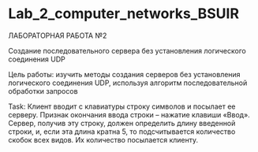 # Lab_2_computer_networks_BSUIR
ЛАБОРАТОРНАЯ РАБОТА №2

Создание последовательного сервера без установления логического соединения UDP

Цель работы:  изучить методы создания серверов без установления логического соединения UDP, используя алгоритм последовательной обработки запросов

Task: Клиент вводит с клавиатуры строку символов и посылает ее серверу. Признак окончания ввода строки – нажатие  клавиши «Ввод». Сервер, получив эту строку,
должен определить длину введенной строки, и, если эта длина кратна 5, то подсчитывается количество скобок всех видов. Их количество посылается клиенту. 
